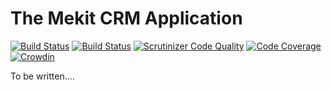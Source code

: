 The Mekit CRM Application
===========================

[![Build Status](https://travis-ci.org/adamjakab/MekitCrmApplication.svg?branch=master)](https://travis-ci.org/adamjakab/MekitCrmApplication)
[![Build Status](https://scrutinizer-ci.com/g/adamjakab/MekitCrmApplication/badges/build.png?b=master)](https://scrutinizer-ci.com/g/adamjakab/MekitCrmApplication/build-status/master)
[![Scrutinizer Code Quality](https://scrutinizer-ci.com/g/adamjakab/MekitCrmApplication/badges/quality-score.png?b=master)](https://scrutinizer-ci.com/g/adamjakab/MekitCrmApplication/?branch=master)
[![Code Coverage](https://scrutinizer-ci.com/g/adamjakab/MekitCrmApplication/badges/coverage.png?b=master)](https://scrutinizer-ci.com/g/adamjakab/MekitCrmApplication/?branch=master)
[![Crowdin](https://d322cqt584bo4o.cloudfront.net/mekitcrm/localized.png)](https://crowdin.com/project/mekitcrm)

To be written....

